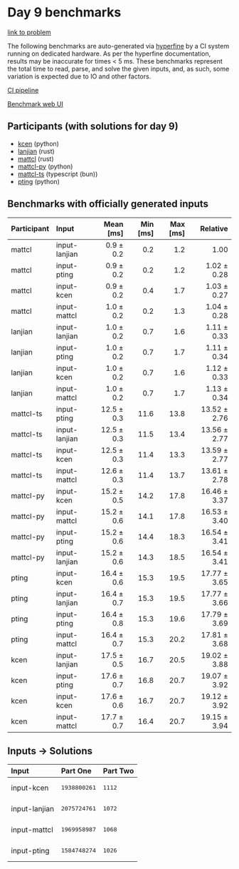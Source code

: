 # Day 9 benchmarks

[link to problem](https://adventofcode.com/2023/day/9)

The following benchmarks are auto-generated via
[hyperfine](https://github.com/sharkdp/hyperfine) by a CI system running on
dedicated hardware. As per the hyperfine documentation, results may be
inaccurate for times < 5 ms. These benchmarks represent the total time to read,
parse, and solve the given inputs, and, as such, some variation is expected due
to IO and other factors.

[CI pipeline](http://ci.papercode.net:8080/teams/main/pipelines/aoc2023)

[Benchmark web UI](https://aoc.ancalagon.black)


## Participants (with solutions for day 9)

- [kcen](https://github.com/kcen/aoc2023) (python)
- [lanjian](https://github.com/lanjian/aoc-2023) (rust)
- [mattcl](https://github.com/mattcl/aoc2023) (rust)
- [mattcl-py](https://github.com/mattcl/aoc2023-py) (python)
- [mattcl-ts](https://github.com/mattcl/aoc2023-js) (typescript (bun))
- [pting](https://github.com/pting/aoc2023) (python)


## Benchmarks with officially generated inputs

| Participant | Input | Mean [ms] | Min [ms] | Max [ms] | Relative |
|:---|:---|---:|---:|---:|---:|
| mattcl | input-lanjian | 0.9 ± 0.2 | 0.2 | 1.2 | 1.00 |
| mattcl | input-pting | 0.9 ± 0.2 | 0.2 | 1.2 | 1.02 ± 0.28 |
| mattcl | input-kcen | 0.9 ± 0.2 | 0.4 | 1.7 | 1.03 ± 0.27 |
| mattcl | input-mattcl | 1.0 ± 0.2 | 0.2 | 1.3 | 1.04 ± 0.28 |
| lanjian | input-lanjian | 1.0 ± 0.2 | 0.7 | 1.6 | 1.11 ± 0.33 |
| lanjian | input-pting | 1.0 ± 0.2 | 0.7 | 1.7 | 1.11 ± 0.34 |
| lanjian | input-kcen | 1.0 ± 0.2 | 0.7 | 1.6 | 1.12 ± 0.33 |
| lanjian | input-mattcl | 1.0 ± 0.2 | 0.7 | 1.7 | 1.13 ± 0.34 |
| mattcl-ts | input-pting | 12.5 ± 0.3 | 11.6 | 13.8 | 13.52 ± 2.76 |
| mattcl-ts | input-lanjian | 12.5 ± 0.3 | 11.5 | 13.4 | 13.56 ± 2.77 |
| mattcl-ts | input-kcen | 12.5 ± 0.3 | 11.4 | 13.3 | 13.59 ± 2.77 |
| mattcl-ts | input-mattcl | 12.6 ± 0.3 | 11.4 | 13.7 | 13.61 ± 2.78 |
| mattcl-py | input-kcen | 15.2 ± 0.5 | 14.2 | 17.8 | 16.46 ± 3.37 |
| mattcl-py | input-mattcl | 15.2 ± 0.6 | 14.1 | 17.8 | 16.53 ± 3.40 |
| mattcl-py | input-pting | 15.2 ± 0.6 | 14.4 | 18.3 | 16.54 ± 3.41 |
| mattcl-py | input-lanjian | 15.2 ± 0.6 | 14.3 | 18.5 | 16.54 ± 3.41 |
| pting | input-kcen | 16.4 ± 0.6 | 15.3 | 19.5 | 17.77 ± 3.65 |
| pting | input-lanjian | 16.4 ± 0.7 | 15.3 | 19.5 | 17.77 ± 3.66 |
| pting | input-pting | 16.4 ± 0.8 | 15.3 | 19.6 | 17.79 ± 3.69 |
| pting | input-mattcl | 16.4 ± 0.7 | 15.3 | 20.2 | 17.81 ± 3.68 |
| kcen | input-lanjian | 17.5 ± 0.5 | 16.7 | 20.5 | 19.02 ± 3.88 |
| kcen | input-pting | 17.6 ± 0.7 | 16.8 | 20.7 | 19.07 ± 3.92 |
| kcen | input-kcen | 17.6 ± 0.6 | 16.7 | 20.7 | 19.12 ± 3.92 |
| kcen | input-mattcl | 17.7 ± 0.7 | 16.4 | 20.7 | 19.15 ± 3.94 |


## Inputs -> Solutions

| Input | Part One | Part Two |
|:---|:---|:---|
|input-kcen|<pre>1938800261</pre>|<pre>1112</pre>|
|input-lanjian|<pre>2075724761</pre>|<pre>1072</pre>|
|input-mattcl|<pre>1969958987</pre>|<pre>1068</pre>|
|input-pting|<pre>1584748274</pre>|<pre>1026</pre>|